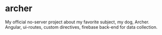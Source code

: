 # archer
My official no-server project about my favorite subject, my dog, Archer.  Angular, ui-routes, custom directives, firebase back-end for data collection.
